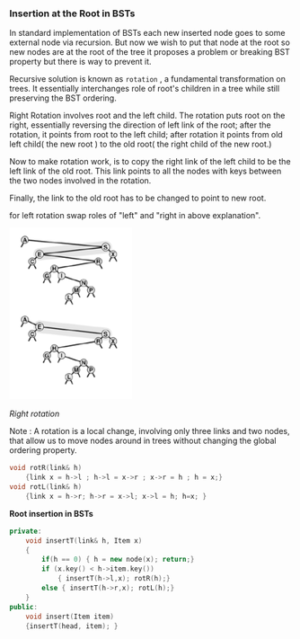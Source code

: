 ### Insertion at the Root in BSTs

In standard implementation of BSTs each new inserted node goes to some external node via recursion. But now we wish to put that node at the root so new nodes are at the root of the tree it proposes a problem or breaking BST property but there is way to prevent it.

Recursive solution is known as `rotation` , a fundamental transformation on trees. It essentially interchanges role of root's children in a tree while still preserving the BST ordering.

Right Rotation involves root and the left child. The rotation puts root on the right, essentially reversing the direction of left link of the root; after the rotation, it points from root to the left child; after rotation it points from old left child( the new root ) to the old root( the right child of the new root.) 

Now to make rotation work, is to copy the right link of the left child to be the left link of the old root. This link points to all the nodes with keys between the two nodes involved in the rotation.

Finally, the link to the old root has to be changed to point to new root.

for left rotation swap roles of "left" and "right in above explanation".

![image-20201229211405660](8-Insertion_at_root_in_BSTs.assets/image-20201229211405660.png)

*Right rotation*

Note : A rotation is a local change, involving only three links and two nodes, that allow us to move nodes around in trees without changing the global ordering property.

````c++
void rotR(link& h)
	{link x = h->l ; h->l = x->r ; x->r = h ; h = x;}
void rotL(link& h)
	{link x = h->r; h->r = x->l; x->l = h; h=x; }
````

**Root insertion in BSTs**

````c++
private:
	void insertT(link& h, Item x)
    {
        if(h == 0) { h = new node(x); return;}
        if (x.key() < h->item.key())
        	{ insertT(h->l,x); rotR(h);}
        else { insertT(h->r,x); rotL(h);}
    }
public:
	void insert(Item item)
    {insertT(head, item); }
````

